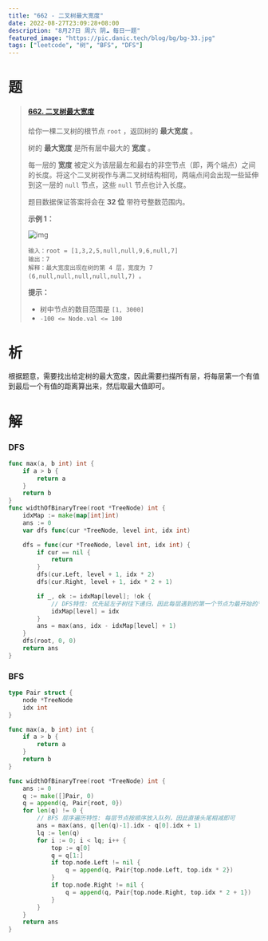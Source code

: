 ```yaml
---
title: "662 - 二叉树最大宽度"
date: 2022-08-27T23:09:28+08:00
description: "8月27日 周六 阴☁️ 每日一题"
featured_image: "https://pic.danic.tech/blog/bg/bg-33.jpg"
tags: ["leetcode", "树", "BFS", "DFS"]
---
```


# 题

>   #### [662. 二叉树最大宽度](https://leetcode.cn/problems/maximum-width-of-binary-tree/)
>
>   给你一棵二叉树的根节点 `root` ，返回树的 **最大宽度** 。
>
>   树的 **最大宽度** 是所有层中最大的 **宽度** 。
>
>   每一层的 **宽度** 被定义为该层最左和最右的非空节点（即，两个端点）之间的长度。将这个二叉树视作与满二叉树结构相同，两端点间会出现一些延伸到这一层的 `null` 节点，这些 `null` 节点也计入长度。
>
>   题目数据保证答案将会在 **32 位** 带符号整数范围内。
>
>   **示例 1：**
>
>   ![img](https://assets.leetcode.com/uploads/2022/03/14/maximum-width-of-binary-tree-v3.jpg)
>
>   ```
>   输入：root = [1,3,2,5,null,null,9,6,null,7]
>   输出：7
>   解释：最大宽度出现在树的第 4 层，宽度为 7 (6,null,null,null,null,null,7) 。
>   ```
>
>   **提示：**
>
>   -   树中节点的数目范围是 `[1, 3000]`
>   -   `-100 <= Node.val <= 100`



# 析

根据题意，需要找出给定树的最大宽度，因此需要扫描所有层，将每层第一个有值到最后一个有值的距离算出来，然后取最大值即可。



# 解

### DFS

```go
func max(a, b int) int {
    if a > b {
        return a
    }
    return b
}
func widthOfBinaryTree(root *TreeNode) int {
    idxMap := make(map[int]int)
    ans := 0
    var dfs func(cur *TreeNode, level int, idx int)

    dfs = func(cur *TreeNode, level int, idx int) {
        if cur == nil {
            return
        }
        dfs(cur.Left, level + 1, idx * 2)
        dfs(cur.Right, level + 1, idx * 2 + 1)

        if _, ok := idxMap[level]; !ok {
            // DFS特性: 优先延左子树往下递归，因此每层遇到的第一个节点为最开始的节点
            idxMap[level] = idx
        }
        ans = max(ans, idx - idxMap[level] + 1)
    }
    dfs(root, 0, 0)
    return ans
}
```



### BFS

```go
type Pair struct {
    node *TreeNode
    idx int
}

func max(a, b int) int {
    if a > b {
        return a
    }
    return b
}

func widthOfBinaryTree(root *TreeNode) int {
    ans := 0
    q := make([]Pair, 0)
    q = append(q, Pair{root, 0})
    for len(q) != 0 {
        // BFS 层序遍历特性: 每层节点按顺序放入队列，因此直接头尾相减即可
        ans = max(ans, q[len(q)-1].idx - q[0].idx + 1)
        lq := len(q)
        for i := 0; i < lq; i++ {
            top := q[0]
            q = q[1:]
            if top.node.Left != nil {
                q = append(q, Pair{top.node.Left, top.idx * 2})
            }
            if top.node.Right != nil {
                q = append(q, Pair{top.node.Right, top.idx * 2 + 1})
            }
        }
    }
    return ans
}
```

